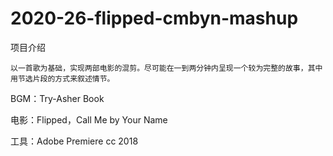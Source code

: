 # 2020-26-flipped-cmbyn-mashup
项目介绍

    以一首歌为基础，实现两部电影的混剪。尽可能在一到两分钟内呈现一个较为完整的故事，其中用节选片段的方式来叙述情节。
BGM：Try-Asher Book

电影：Flipped，Call Me by Your Name

工具：Adobe Premiere cc 2018
